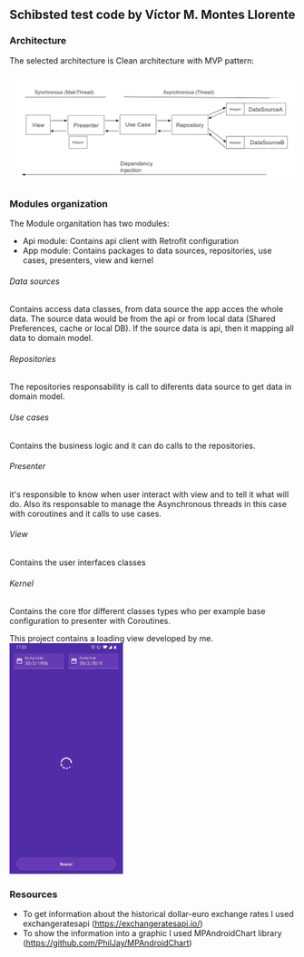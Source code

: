 ## Schibsted test code by Víctor M. Montes Llorente

### Architecture

The selected architecture is Clean architecture with MVP pattern:

![Clean Architecture](art/CleanSample.png)

### Modules organization

The Module organitation has two modules:

 - Api module: Contains api client with Retrofit configuration
 - App module: Contains packages to data sources, repositories, use cases, presenters, view and kernel

###### Data sources
Contains access data classes, from data source the app acces the whole data. The source data would be from the api or from local data (Shared Preferences, cache or local DB).
If the source data is api, then it mapping all data to domain model.

###### Repositories
The repositories responsability is call to diferents data source to get data in domain model.

###### Use cases
Contains the business logic and it can do calls to the repositories.

###### Presenter
it's responsible to know when user interact with view and to tell it what will do. Also its responsable to manage the Asynchronous threads in this case with coroutines and it calls to use cases.

###### View
Contains the user interfaces classes

###### Kernel
Contains the core tfor different classes types who per example base configuration to presenter with Coroutines.

This project contains a loading view developed by me.
![Loading View](art/loadingImg.png)

### Resources
 - To get information about the historical dollar-euro exchange rates I used exchangeratesapi (https://exchangeratesapi.io/)
 - To show the information into a graphic I used MPAndroidChart library (https://github.com/PhilJay/MPAndroidChart)
